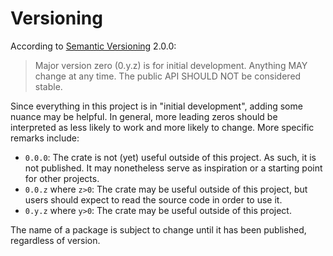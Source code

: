 # Versioning

According to [Semantic Versioning](https://semver.org/spec/v2.0.0.html#spec-item-4) 2.0.0:

> Major version zero (0.y.z) is for initial development. Anything MAY change at any time. The public API SHOULD NOT be considered stable.

Since everything in this project is in "initial development", adding some nuance may be helpful.
In general, more leading zeros should be interpreted as less likely to work and more likely to change.
More specific remarks include:

- `0.0.0`: The crate is not (yet) useful outside of this project.
  As such, it is not published.
  It may nonetheless serve as inspiration or a starting point for other projects.
- `0.0.z` where `z>0`: The crate may be useful outside of this project, but users should expect to read the source code in order to use it.
- `0.y.z` where `y>0`: The crate may be useful outside of this project.

The name of a package is subject to change until it has been published, regardless of version.
